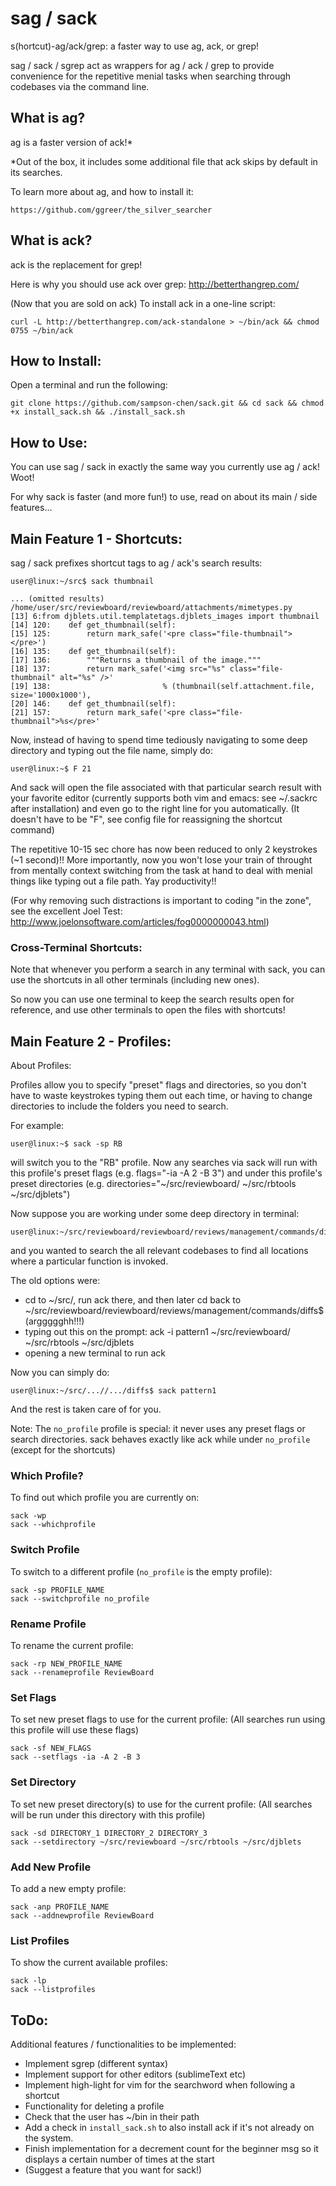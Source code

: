 sag / sack
==========

s(hortcut)-ag/ack/grep: a faster way to use ag, ack, or grep!

sag / sack / sgrep act as wrappers for ag / ack / grep to provide convenience for the repetitive menial tasks when searching through codebases via the command line.

## What is ag?

ag is a faster version of ack!\*

\*Out of the box, it includes some additional file that ack skips by default in its searches.

To learn more about ag, and how to install it:

    https://github.com/ggreer/the_silver_searcher

## What is ack?

ack is the replacement for grep!

Here is why you should use ack over grep: http://betterthangrep.com/

(Now that you are sold on ack) To install ack in a one-line script:

    curl -L http://betterthangrep.com/ack-standalone > ~/bin/ack && chmod 0755 ~/bin/ack

## How to Install:

Open a terminal and run the following:

    git clone https://github.com/sampson-chen/sack.git && cd sack && chmod +x install_sack.sh && ./install_sack.sh

## How to Use:

You can use sag / sack in exactly the same way you currently use ag / ack! Woot!

For why sack is faster (and more fun!) to use, read on about its main / side features...

## Main Feature 1 - Shortcuts:

sag / sack prefixes shortcut tags to ag / ack's search results:

    user@linux:~/src$ sack thumbnail

    ... (omitted results)
    /home/user/src/reviewboard/reviewboard/attachments/mimetypes.py
    [13] 6:from djblets.util.templatetags.djblets_images import thumbnail
    [14] 120:    def get_thumbnail(self):
    [15] 125:        return mark_safe('<pre class="file-thumbnail"></pre>')
    [16] 135:    def get_thumbnail(self):
    [17] 136:        """Returns a thumbnail of the image."""
    [18] 137:        return mark_safe('<img src="%s" class="file-thumbnail" alt="%s" />'
    [19] 138:                         % (thumbnail(self.attachment.file, size='1000x1000'),
    [20] 146:    def get_thumbnail(self):
    [21] 157:        return mark_safe('<pre class="file-thumbnail">%s</pre>'

Now, instead of having to spend time tediously navigating to some deep directory and typing out the file name, simply do:

    user@linux:~$ F 21

And sack will open the file associated with that particular search result with your favorite editor (currently supports both vim and emacs: see ~/.sackrc after installation) and even go to the right line for you automatically. (It doesn't have to be "F", see config file for reassigning the shortcut command)

The repetitive 10-15 sec chore has now been reduced to only 2 keystrokes (~1 second)!! More importantly, now you won't lose your train of throught from mentally context switching from the task at hand to deal with menial things like typing out a file path. Yay productivity!!

(For why removing such distractions is important to coding "in the zone", see the excellent Joel Test: http://www.joelonsoftware.com/articles/fog0000000043.html)

### Cross-Terminal Shortcuts:

Note that whenever you perform a search in any terminal with sack, you can use the shortcuts in all other terminals (including new ones).

So now you can use one terminal to keep the search results open for reference, and use other terminals to open the files with shortcuts!

## Main Feature 2 - Profiles:

About Profiles:

Profiles allow you to specify "preset" flags and directories, so you don't have to waste keystrokes typing them out each time, or having to change directories to include the folders you need to search.

For example:

    user@linux:~$ sack -sp RB

will switch you to the "RB" profile. Now any searches via sack will run with this profile's preset flags (e.g. flags="-ia -A 2 -B 3") and under this profile's preset directories (e.g. directories="~/src/reviewboard/ ~/src/rbtools ~/src/djblets")

Now suppose you are working under some deep directory in terminal:

    user@linux:~/src/reviewboard/reviewboard/reviews/management/commands/diffs$

and you wanted to search the all relevant codebases to find all locations where a particular function is invoked.

 The old options were:

- cd to ~/src/, run ack there, and then later cd back to ~/src/reviewboard/reviewboard/reviews/management/commands/diffs$ (arggggghh!!!)
- typing out this on the prompt: ack -i pattern1 ~/src/reviewboard/ ~/src/rbtools ~/src/djblets
- opening a new terminal to run ack

Now you can simply do:

    user@linux:~/src/...//.../diffs$ sack pattern1

And the rest is taken care of for you.

Note: The `no_profile` profile is special: it never uses any preset flags or search directories. sack behaves exactly like ack while under `no_profile` (except for the shortcuts)

### Which Profile?

To find out which profile you are currently on:

    sack -wp
    sack --whichprofile

### Switch Profile

To switch to a different profile (`no_profile` is the empty profile):

    sack -sp PROFILE_NAME
    sack --switchprofile no_profile

### Rename Profile

To rename the current profile:

    sack -rp NEW_PROFILE_NAME
    sack --renameprofile ReviewBoard

### Set Flags

To set new preset flags to use for the current profile:
(All searches run using this profile will use these flags)

    sack -sf NEW_FLAGS
    sack --setflags -ia -A 2 -B 3

### Set Directory

To set new preset directory(s) to use for the current profile:
(All searches will be run under this directory with this profile)

    sack -sd DIRECTORY_1 DIRECTORY_2 DIRECTORY_3
    sack --setdirectory ~/src/reviewboard ~/src/rbtools ~/src/djblets

### Add New Profile

To add a new empty profile:

    sack -anp PROFILE_NAME
    sack --addnewprofile ReviewBoard

### List Profiles

To show the current available profiles:

    sack -lp
    sack --listprofiles

## ToDo:

Additional features / functionalities to be implemented:

- Implement sgrep (different syntax)
- Implement support for other editors (sublimeText etc)
- Implement high-light for vim for the searchword when following a shortcut
- Functionality for deleting a profile
- Check that the user has ~/bin in their path
- Add a check in `install_sack.sh` to also install ack if it's not already on the system.
- Finish implementation for a decrement count for the beginner msg so it displays a certain number of times at the start
- (Suggest a feature that you want for sack!)
